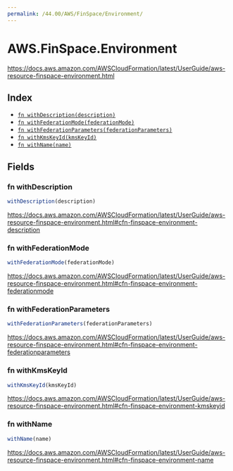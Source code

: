 ```yaml
---
permalink: /44.00/AWS/FinSpace/Environment/
---
```


# AWS.FinSpace.Environment

https://docs.aws.amazon.com/AWSCloudFormation/latest/UserGuide/aws-resource-finspace-environment.html

## Index

* [`fn withDescription(description)`](#fn-withdescription)
* [`fn withFederationMode(federationMode)`](#fn-withfederationmode)
* [`fn withFederationParameters(federationParameters)`](#fn-withfederationparameters)
* [`fn withKmsKeyId(kmsKeyId)`](#fn-withkmskeyid)
* [`fn withName(name)`](#fn-withname)

## Fields

### fn withDescription

```ts
withDescription(description)
```

https://docs.aws.amazon.com/AWSCloudFormation/latest/UserGuide/aws-resource-finspace-environment.html#cfn-finspace-environment-description

### fn withFederationMode

```ts
withFederationMode(federationMode)
```

https://docs.aws.amazon.com/AWSCloudFormation/latest/UserGuide/aws-resource-finspace-environment.html#cfn-finspace-environment-federationmode

### fn withFederationParameters

```ts
withFederationParameters(federationParameters)
```

https://docs.aws.amazon.com/AWSCloudFormation/latest/UserGuide/aws-resource-finspace-environment.html#cfn-finspace-environment-federationparameters

### fn withKmsKeyId

```ts
withKmsKeyId(kmsKeyId)
```

https://docs.aws.amazon.com/AWSCloudFormation/latest/UserGuide/aws-resource-finspace-environment.html#cfn-finspace-environment-kmskeyid

### fn withName

```ts
withName(name)
```

https://docs.aws.amazon.com/AWSCloudFormation/latest/UserGuide/aws-resource-finspace-environment.html#cfn-finspace-environment-name